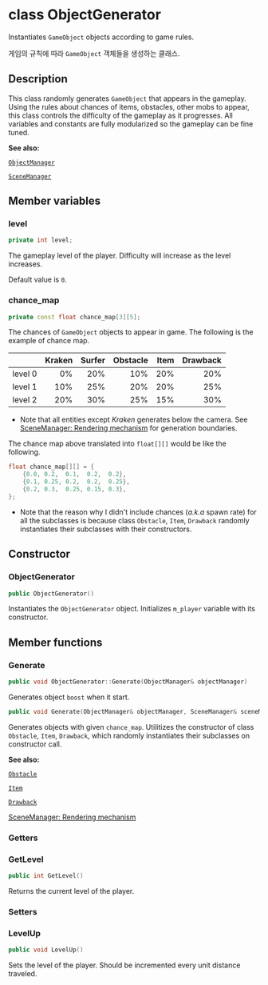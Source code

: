 # class ObjectGenerator

Instantiates `GameObject` objects according to game rules.

게임의 규칙에 따라 `GameObject` 객체들을 생성하는 클래스.

## Description

This class randomly generates `GameObject` that appears in the gameplay. Using the rules about chances of items, obstacles, other mobs to appear, this class controls the difficulty of the gameplay as it progresses. All variables and constants are fully modularized so the gameplay can be fine tuned.

**See also:**

[`ObjectManager`](ObjectManager.md)

[`SceneManager`](SceneManager.md)

## Member variables

### level

```cpp
private int level;
```

The gameplay level of the player. Difficulty will increase as the level increases.

Default value is `0`.

### chance_map

```cpp
private const float chance_map[3][5];
```

The chances of `GameObject` objects to appear in game. The following is the example of chance map.

|         | Kraken | Surfer | Obstacle | Item | Drawback |
|:-------:|-------:|-------:|---------:|-----:|---------:|
| level 0 |     0% |    20% |      10% |  20% |      20% |
| level 1 |    10% |    25% |      20% |  20% |      25% |
| level 2 |    20% |    30% |      25% |  15% |      30% |

- Note that all entities except _Kraken_ generates below the camera. See [SceneManager: Rendering mechanism](#Rendering-mechanism) for generation boundaries.

The chance map above translated into `float[][]` would be like the following.

```cpp
float chance_map[][] = {
    {0.0, 0.2,  0.1,  0.2,  0.2},
    {0.1, 0.25, 0.2,  0.2,  0.25},
    {0.2, 0.3,  0.25, 0.15, 0.3},
};
```

- Note that the reason why I didn't include chances (_a.k.a_ spawn rate) for all the subclasses is because class `Obstacle`, `Item`, `Drawback` randomly instantiates their subclasses with their constructors.

## Constructor

### ObjectGenerator

```cpp
public ObjectGenerator()
```

Instantiates the `ObjectGenerator` object. Initializes `m_player` variable with its constructor.

## Member functions

### Generate

```cpp
public void ObjectGenerator::Generate(ObjectManager& objectManager)
```

Generates object `boost` when it start.

```cpp
public void Generate(ObjectManager& objectManager, SceneManager& sceneManager)
```

Generates objects with given `chance_map`. Utilitizes the constructor of class `Obstacle`, `Item`, `Drawback`, which randomly instantiates their subclasses on constructor call.

**See also:**

[`Obstacle`](Obstacle.md)

[`Item`](Item.md)

[`Drawback`](Drawback.md)

[SceneManager: Rendering mechanism](SceneManager.md#Rendering-mechanism)

### Getters

### GetLevel

```cpp
public int GetLevel()
```

Returns the current level of the player.

### Setters

### LevelUp

```cpp
public void LevelUp()
```

Sets the level of the player. Should be incremented every unit distance traveled.

